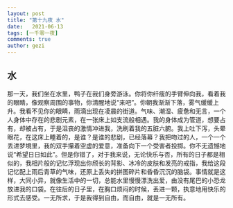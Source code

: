 ```yaml
---
layout: post
title: "第十九夜 水"
date:   2021-06-13
tags: [一千零一夜]
comments: true
author: gezi
---
```


<!-- more -->

## 水

那一天，我们坐在水里，鸭子在我们身旁游泳。你将你纤瘦的手臂伸向我，看着我的眼睛，像观察周围的事物，你清醒地说“来吧”。你朝我渐渐下落，雾气缓缓上升。我看不见你的眼睛，雨滴出现在凌晨的街道。气味、潮湿、疲惫和无言，一个人身体中存在的悲剧元素，在一张床上如支流般相遇。我的身体成为管道，想要占有，却被占有，于是沮丧的激情冲进我，洗刷着我的五脏六腑。我上吐下泻，头晕眼花，在这床上睡着的，是谁？是谁的悲剧，已经落幕？我把吻过的人，一个一个丢进梦境里，我的双手攥着空虚的爱意，准备向下一个受害者投掷。你不无遗憾地说“希望日日如此”。但是你错了，对于我来说，无论快乐与否，所有的日子都是相似的，我相片般的记忆浮现出你颀长的背影、冰冷的皮肤和发亮的戒指，我给这段记忆配上雨后青草的气味，还原上丢失的拼图碎片和昏昏沉沉的脑袋。事情就是这样，大同小异，就像生活中的一切，总能水里慢慢漂洗出爱，由没有尾巴的小恐龙放进我的口袋。在往后的日子里，在胸口烦闷的时候，丢进一颗，执意地用快乐的形式去感受。一无所求，于是我得到自由，而自由，就是一无所有。
